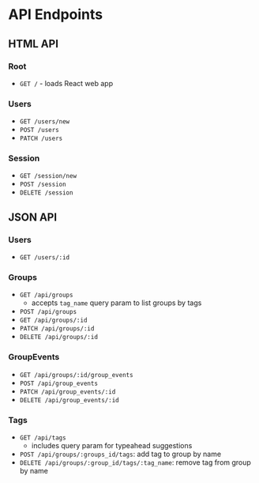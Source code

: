 # API Endpoints

## HTML API

### Root

- `GET /` - loads React web app

### Users

- `GET /users/new`
- `POST /users`
- `PATCH /users`

### Session

- `GET /session/new`
- `POST /session`
- `DELETE /session`

## JSON API

### Users
-	`GET /users/:id`

### Groups

- `GET /api/groups`
  - accepts `tag_name` query param to list groups by tags
- `POST /api/groups`
- `GET /api/groups/:id`
- `PATCH /api/groups/:id`
- `DELETE /api/groups/:id`

### GroupEvents

- `GET /api/groups/:id/group_events`
- `POST /api/group_events`
- `PATCH /api/group_events/:id`
- `DELETE /api/group_events/:id`

### Tags


- `GET /api/tags`
  - includes query param for typeahead suggestions
- `POST /api/groups/:groups_id/tags`: add tag to group by name
- `DELETE /api/groups/:group_id/tags/:tag_name`: remove tag from group by
  name
